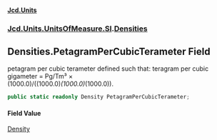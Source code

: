 #### [Jcd.Units](index.md 'index')
### [Jcd.Units.UnitsOfMeasure.SI](Jcd.Units.UnitsOfMeasure.SI.md 'Jcd.Units.UnitsOfMeasure.SI').[Densities](Densities.md 'Jcd.Units.UnitsOfMeasure.SI.Densities')

## Densities.PetagramPerCubicTerameter Field

petagram per cubic terameter defined such that: teragram per cubic gigameter = Pg/Tm³ ×  
(1000.0)/((1000.0)*(1000.0)*(1000.0)).

```csharp
public static readonly Density PetagramPerCubicTerameter;
```

#### Field Value
[Density](Density.md 'Jcd.Units.UnitTypes.Density')